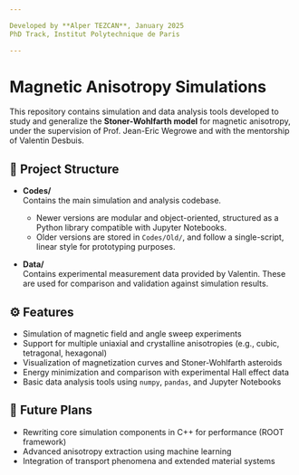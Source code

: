 ```yaml
---

Developed by **Alper TEZCAN**, January 2025
PhD Track, Institut Polytechnique de Paris

---
```


# Magnetic Anisotropy Simulations

This repository contains simulation and data analysis tools developed to study and generalize the **Stoner-Wohlfarth model** for magnetic anisotropy, under the supervision of Prof. Jean-Eric Wegrowe and with the mentorship of Valentin Desbuis.

## 📁 Project Structure

- **Codes/**  
  Contains the main simulation and analysis codebase.
  - Newer versions are modular and object-oriented, structured as a Python library compatible with Jupyter Notebooks.
  - Older versions are stored in `Codes/Old/`, and follow a single-script, linear style for prototyping purposes.

- **Data/**  
  Contains experimental measurement data provided by Valentin. These are used for comparison and validation against simulation results.

## ⚙️ Features

- Simulation of magnetic field and angle sweep experiments
- Support for multiple uniaxial and crystalline anisotropies (e.g., cubic, tetragonal, hexagonal)
- Visualization of magnetization curves and Stoner-Wohlfarth asteroids
- Energy minimization and comparison with experimental Hall effect data
- Basic data analysis tools using `numpy`, `pandas`, and Jupyter Notebooks

## 🧠 Future Plans

- Rewriting core simulation components in C++ for performance (ROOT framework)
- Advanced anisotropy extraction using machine learning
- Integration of transport phenomena and extended material systems